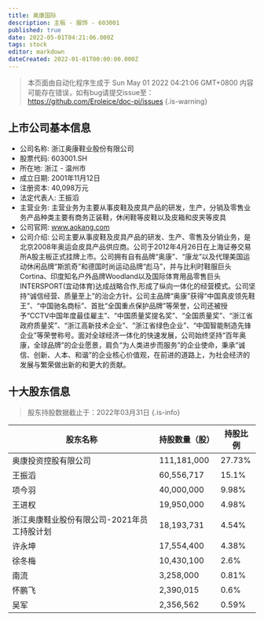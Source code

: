```yaml
---
title: 奥康国际
description: 主板 - 服饰 - 603001
published: true
date: 2022-05-01T04:21:06.000Z
tags: stock
editor: markdown
dateCreated: 2022-01-01T00:00:00.000Z
---
```


> 本页面由自动化程序生成于 Sun May 01 2022 04:21:06 GMT+0800
> 内容可能存在错误，如有bug请提交issue至：https://github.com/Eroleice/doc-pi/issues
{.is-warning}

## 上市公司基本信息
- 公司名称: 浙江奥康鞋业股份有限公司
- 股票代码: 603001.SH
- 所在地: 浙江 - 温州市
- 成立日期: 2001年11月12日
- 注册资本: 40,098万元
- 法定代表人: 王振滔
- 主营业务: 主营业务为主要从事皮鞋及皮具产品的研发，生产，分销及零售业务产品种类主要有商务正装鞋，休闲鞋等皮鞋以及皮箱和皮夹等皮具
- 公司官网: www.aokang.com
- 公司介绍: 公司主要从事皮鞋及皮具产品的研发、生产、零售及分销业务，是北京2008年奥运会皮具产品供应商。公司于2012年4月26日在上海证券交易所A股主板正式挂牌上市。公司拥有自有品牌“奥康”、“康龙”以及代理美国运动休闲品牌“斯凯奇”和德国时尚运动品牌“彪马”，并与比利时鞋服巨头Cortina、印度知名户外品牌Woodland以及国际体育用品零售巨头INTERSPORT(宜动体育)达成战略合作,形成了纵向一体化的经营模式。公司坚持“诚信经营、质量至上”的治企方针。公司主品牌“奥康”获得“中国真皮领先鞋王”、“中国驰名商标”、首批“全国重点保护品牌”等荣誉，公司还被授予“CCTV中国年度最佳雇主”、“中国质量奖提名奖”、“全国质量奖”、“浙江省政府质量奖”、“浙江高新技术企业”、“浙江省绿色企业”、“中国智能制造先锋企业”等荣誉称号。面对全球经济一体化的快速发展，公司始终坚持“百年奥康，全球品牌”的企业愿景，肩负“为人类进步而服务”的企业使命，秉承“诚信、创新、人本、和谐”的企业核心价值观，在前进的道路上，为社会经济的发展与繁荣做出新的和更大的贡献。


## 十大股东信息
> 股东持股数据截止于：2022年03月31日
{.is-info}

| 股东名称 | 持股数量（股） | 持股比例 |
| --- | --- | --- |
| 奥康投资控股有限公司 | 111,181,000 | 27.73% |
| 王振滔 | 60,556,717 | 15.1% |
| 项今羽 | 40,000,000 | 9.98% |
| 王进权 | 19,950,000 | 4.98% |
| 浙江奥康鞋业股份有限公司-2021年员工持股计划 | 18,193,731 | 4.54% |
| 许永坤 | 17,554,400 | 4.38% |
| 徐冬梅 | 10,430,100 | 2.6% |
| 南流 | 3,258,000 | 0.81% |
| 怀鹏飞 | 2,390,015 | 0.6% |
| 吴军 | 2,356,562 | 0.59% |





